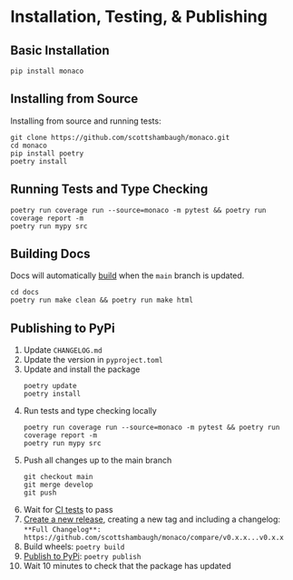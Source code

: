 # Installation, Testing, & Publishing

## Basic Installation

```
pip install monaco
```

## Installing from Source

Installing from source and running tests:
```
git clone https://github.com/scottshambaugh/monaco.git
cd monaco
pip install poetry
poetry install
```

## Running Tests and Type Checking

```
poetry run coverage run --source=monaco -m pytest && poetry run coverage report -m 
poetry run mypy src
```

## Building Docs

Docs will automatically [build](https://readthedocs.org/projects/monaco/) when the `main` branch is updated.
```
cd docs
poetry run make clean && poetry run make html
```

## Publishing to PyPi

1) Update `CHANGELOG.md`
2) Update the version in `pyproject.toml`
3) Update and install the package
    ```
    poetry update
    poetry install
    ```
4) Run tests and type checking locally
    ```
    poetry run coverage run --source=monaco -m pytest && poetry run coverage report -m 
    poetry run mypy src
    ```
5) Push all changes up to the main branch
    ```
    git checkout main
    git merge develop
    git push
    ```
6) Wait for [CI tests](https://github.com/scottshambaugh/monaco/actions) to pass
7) [Create a new release](https://github.com/scottshambaugh/monaco/releases), creating a new tag and including a changelog:    
    `**Full Changelog**: https://github.com/scottshambaugh/monaco/compare/v0.x.x...v0.x.x`
8) Build wheels: `poetry build`
9) [Publish to PyPi](https://pypi.org/project/monaco/): `poetry publish`
10) Wait 10 minutes to check that the package has updated
